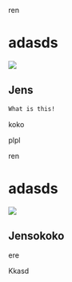 ren

# adasds

![](subfolder1/mugwort-170811_1920.jpg)

## Jens

<!-- KEYWORDS: testing, jens , ren, jijio -->

```css
What is this!
```

koko

plpl

ren

# adasds

![](subfolder1/mugwort-170811_1920.jpg)

## Jensokoko

ere


Kkasd

<!-- KEYWORDS: testing, jens , ren,